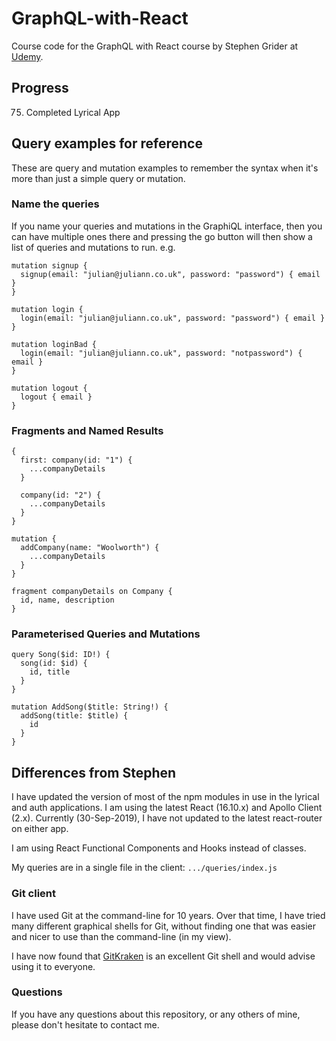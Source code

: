 # GraphQL-with-React

Course code for the GraphQL with React course by Stephen Grider at
[Udemy](https://www.udemy.com/graphql-with-react-course/).

## Progress

75. Completed Lyrical App

## Query examples for reference

These are query and mutation examples to remember the syntax when it's more than
just a simple query or mutation.

### Name the queries

If you name your queries and mutations in the GraphiQL interface, then you can have
multiple ones there and pressing the go button will then show a list of queries and
mutations to run. e.g.

```
mutation signup {
  signup(email: "julian@juliann.co.uk", password: "password") { email }
}

mutation login {
  login(email: "julian@juliann.co.uk", password: "password") { email }
}

mutation loginBad {
  login(email: "julian@juliann.co.uk", password: "notpassword") { email }
}

mutation logout {
  logout { email }
}
```

### Fragments and Named Results
```
{
  first: company(id: "1") {
    ...companyDetails
  }

  company(id: "2") {
    ...companyDetails
  }
}

mutation {
  addCompany(name: "Woolworth") {
    ...companyDetails
  }
}

fragment companyDetails on Company {
  id, name, description
}
```

### Parameterised Queries and Mutations
```
query Song($id: ID!) {
  song(id: $id) {
    id, title
  }
}

mutation AddSong($title: String!) {
  addSong(title: $title) {
    id
  }
}
```

## Differences from Stephen

I have updated the version of most of the npm modules in use in the lyrical and
auth applications.
I am using the latest React (16.10.x) and Apollo Client (2.x).
Currently (30-Sep-2019), I have not updated to the latest react-router on either app.

I am using React Functional Components and Hooks instead of classes.

My queries are in a single file in the client: `.../queries/index.js`

### Git client

I have used Git at the command-line for 10 years. Over that time, I have tried
many different graphical shells for Git, without finding one that was easier
and nicer to use than the command-line (in my view).

I have now found that [GitKraken](https://www.gitkraken.com) is an excellent
Git shell and would advise using it to everyone.

### Questions

If you have any questions about this repository, or any others of mine, please
don't hesitate to contact me.
